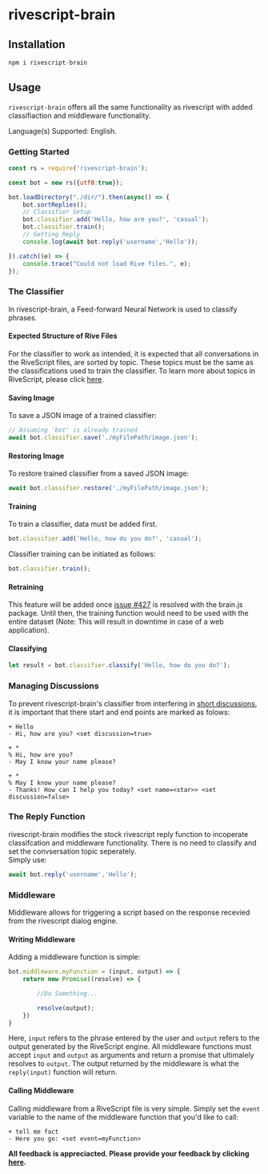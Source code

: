 # rivescript-brain

## Installation

```javascript
npm i rivescript-brain
```

## Usage

`rivescript-brain` offers all the same functionality as rivescript with added classifiaction and middleware functionality.

Language(s) Supported: English.

### Getting Started

```javascript
const rs = require('rivescript-brain');

const bot = new rs({utf8:true});

bot.loadDirectory("./dir/").then(async() => {
    bot.sortReplies();
    // Classifier Setup
    bot.classifier.add('Hello, how are you?', 'casual');
    bot.classifier.train();
    // Getting Reply
    console.log(await bot.reply('username','Hello'));

}).catch((e) => {
    console.trace("Could not load Rive files.", e);
});
```
### The Classifier

In rivescript-brain, a Feed-forward Neural Network is used to classify phrases.

#### Expected Structure of Rive Files
For the classifier to work as intended, it is expected that all conversations in the RiveScript files, are sorted by topic. These topics must be the same as the classifications used to train the classifier. To learn more about topics in RiveScript, please click <a href="https://www.rivescript.com/docs/tutorial#labeled-sections">here</a>.<br/>

#### Saving Image
To save a JSON image of a trained classifier:
```javascript
// Assuming 'bot' is already trained
await bot.classifier.save('./myFilePath/image.json');
```
#### Restoring Image
To restore trained classifier from a saved JSON image:
```javascript
await bot.classifier.restore('./myFilePath/image.json');
```
#### Training
To train a classifier, data must be added first.
```javascript
bot.classifier.add('Hello, how do you do?', 'casual');
```

Classifier training can be initiated as follows:
```javascript
bot.classifier.train();
```
#### Retraining
This feature will be added once <a href="https://github.com/BrainJS/brain.js/issues/427">issue #427</a> is resolved with the brain.js package. Until then, the training function would need to be used with the entire dataset (Note: This will result in downtime in case of a web application).

#### Classifying
```javascript
let result = bot.classifier.classify('Hello, how do you do?');
```
### Managing Discussions
To prevent rivescript-brain's classifier from interfering in <a href = "https://www.rivescript.com/docs/tutorial#short-discussions">short discussions</a>, it is important that there start and end points are marked as folows:
```
+ Hello
- Hi, how are you? <set discussion=true>

+ *
% Hi, how are you?
- May I know your name please?

+ *
% May I know your name please?
- Thanks! How can I help you today? <set name=<star>> <set discussion=false>
```
### The Reply Function
rivescript-brain modifies the stock rivescript reply function to incoperate classifcation and middleware functionality. There is no need to classify and set the convsersation topic seperately. <br/>
Simply use:
```javascript
await bot.reply('username','Hello');
```

### Middleware
Middleware allows for triggering a script based on the response recevied from the rivescript dialog engine.

#### Writing Middleware
Adding a middleware function is simple:
```javascript
bot.middleware.myFunction = (input, output) => {
    return new Promise((resolve) => {

        //Do Something...

        resolve(output);
    })
}
```
Here, `input` refers to the phrase entered by the user and `output` refers to the output generated by the RiveScript engine.
All middleware functions must accept `input` and `output` as arguments and return a promise that ultimalely resolves to `output`.
The output returned by the middleware is what the `reply(input)` function will return.

#### Calling Middleware
Calling middleware from a RiveScript file is very simple. Simply set the `event` variable to the name of the middleware function that you'd like to call:
```
+ tell me fact
- Here you go: <set event=myFunction>
```

**All feedback is appreciacted. Please provide your feedback by clicking <a href="https://github.com/dhruv-tech/rivescript-brain/issues">here</a>.**
